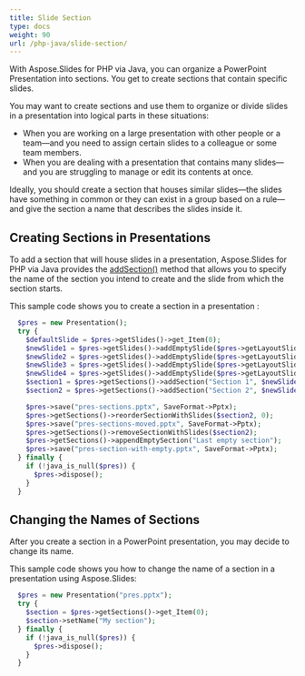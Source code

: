 ```yaml
---
title: Slide Section
type: docs
weight: 90
url: /php-java/slide-section/
---
```


With Aspose.Slides for PHP via Java, you can organize a PowerPoint Presentation into sections. You get to create sections that contain specific slides.

You may want to create sections and use them to organize or divide slides in a presentation into logical parts in these situations:

- When you are working on a large presentation with other people or a team—and you need to assign certain slides to a colleague or some team members. 
- When you are dealing with a presentation that contains many slides—and you are struggling to manage or edit its contents at once.

Ideally, you should create a section that houses similar slides—the slides have something in common or they can exist in a group based on a rule—and give the section a name that describes the slides inside it. 

## Creating Sections in Presentations

To add a section that will house slides in a presentation, Aspose.Slides for PHP via Java provides the [addSection()](https://reference.aspose.com/slides/php-java/aspose.slides/ISectionCollection#addSection-java.lang.String-com.aspose.slides.ISlide-) method that allows you to specify the name of the section you intend to create and the slide from which the section starts.

This sample code shows you to create a section in a presentation :

```php
  $pres = new Presentation();
  try {
    $defaultSlide = $pres->getSlides()->get_Item(0);
    $newSlide1 = $pres->getSlides()->addEmptySlide($pres->getLayoutSlides()->get_Item(0));
    $newSlide2 = $pres->getSlides()->addEmptySlide($pres->getLayoutSlides()->get_Item(0));
    $newSlide3 = $pres->getSlides()->addEmptySlide($pres->getLayoutSlides()->get_Item(0));
    $newSlide4 = $pres->getSlides()->addEmptySlide($pres->getLayoutSlides()->get_Item(0));
    $section1 = $pres->getSections()->addSection("Section 1", $newSlide1);
    $section2 = $pres->getSections()->addSection("Section 2", $newSlide3);// section1 will be ended at newSlide2 and after it section2 will start

    $pres->save("pres-sections.pptx", SaveFormat->Pptx);
    $pres->getSections()->reorderSectionWithSlides($section2, 0);
    $pres->save("pres-sections-moved.pptx", SaveFormat->Pptx);
    $pres->getSections()->removeSectionWithSlides($section2);
    $pres->getSections()->appendEmptySection("Last empty section");
    $pres->save("pres-section-with-empty.pptx", SaveFormat->Pptx);
  } finally {
    if (!java_is_null($pres)) {
      $pres->dispose();
    }
  }

```

## Changing the Names of Sections

After you create a section in a PowerPoint presentation, you may decide to change its name. 

This sample code shows you how to change the name of a section in a presentation  using Aspose.Slides:

```php
  $pres = new Presentation("pres.pptx");
  try {
    $section = $pres->getSections()->get_Item(0);
    $section->setName("My section");
  } finally {
    if (!java_is_null($pres)) {
      $pres->dispose();
    }
  }

```



